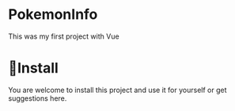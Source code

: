 # PokemonInfo
This was my first project with Vue

# 🚀Install
You are welcome to install this project and use it for yourself or get suggestions here.

